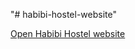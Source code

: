"# habibi-hostel-website" 

[Open Habibi Hostel website](https://anakoresh.github.io/habibi-hostel-new/)

